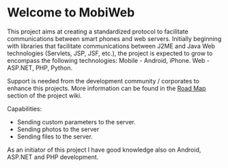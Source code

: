# Welcome to MobiWeb #

This project aims at creating a standardized protocol to facilitate communications between smart phones and web servers. Initially beginning with libraries that facilitate communications between J2ME and Java Web technologies (Servlets, JSP, JSF, etc.), the project is expected to grow to encompass the following technologies: Mobile - Android, iPhone. Web - ASP.NET, PHP, Python.

Support is needed from the development community / corporates to enhance this projects. More information can be found in the [Road Map](http://code.google.com/p/mobiweb/wiki/Roadmap) section of the project wiki.

Capabilities:

  * Sending custom parameters to the server.
  * Sending photos to the server
  * Sending files to the server.

As an initiator of this project I have good knowledge also on Android, ASP.NET and PHP development.
